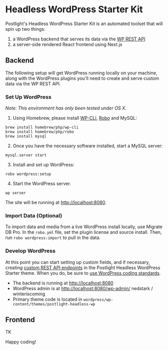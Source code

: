 # Headless WordPress Starter Kit

Postlight's Headless WordPress Starter Kit is an automated toolset that will spin up two things:

1. a WordPress backend that serves its data via the [WP REST API](https://developer.wordpress.org/rest-api/)
2. a server-side rendered React frontend using Next.js

## Backend

The following setup will get WordPress running locally on your machine, along with the WordPress plugins you'll need to create and serve custom data via the WP REST API.

### Set Up WordPress

_Note: This environment has only been tested under OS X._


1. Using Homebrew, please install [WP-CLI](http://wp-cli.org/), [Robo](http://robo.li/) and MySQL:
```
brew install homebrew/php/wp-cli
brew install homebrew/php/robo
brew install mysql
```

2. Once you have the necessary software installed, start a MySQL server:
```
mysql.server start
```

3. Install and set up WordPress:
```
robo wordpress:setup
```

4. Start the WordPress server.
```
wp server
```

The site will be running at [http://localhost:8080](http://localhost:8080).

### Import Data (Optional)

To import data and media from a live WordPress install locally, use Migrate DB Pro. In the `robo.yml` file, set the plugin license and source install. Then, run `robo wordpress:import` to pull in the data.

### Develop WordPress

At this point you can start setting up custom fields, and if necessary, creating [custom REST API endpoints](https://developer.wordpress.org/rest-api/extending-the-rest-api/adding-custom-endpoints/) in the Postlight Headless WordPress Starter theme. When you do, be sure to [use WordPress coding standards](https://github.com/postlight/headless-wp-starter/blob/master/wordpress/wp-content/themes/postlight-headless-wp/README.md).


* The backend is running at [http://localhost:8080](http://localhost:8080)
* WordPress admin is at [http://localhost:8080/wp-admin/](http://localhost:8080/wp-admin/)  nedstark / winteriscoming
* Primary theme code is located in `wordpress/wp-content/themes/postlight-headless-wp`


## Frontend

TK

Happy coding!
